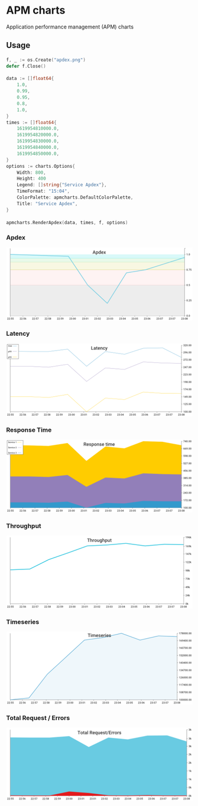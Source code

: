 # APM charts
Application performance management (APM) charts

## Usage

```go
f, _ := os.Create("apdex.png")
defer f.Close()

data := []float64{
    1.0,
    0.99,
    0.95,
    0.8,
    1.0,
}
times := []float64{
    1619954810000.0,
    1619954820000.0,
    1619954830000.0,
    1619954840000.0,
    1619954850000.0,
}
options := charts.Options{
    Width: 800,
    Height: 400
    Legend: []string{"Service Apdex"},
    TimeFormat: "15:04",
    ColorPalette: apmcharts.DefaultColorPalette,
    Title: "Service Apdex",
}

apmcharts.RenderApdex(data, times, f, options)
```
### Apdex
![apdex](./examples/apdex/apdex.png)

### Latency
![apdex](./examples/latency/latency.png)

### Response Time
![apdex](./examples/response_time/response_time.png)

### Throughput
![apdex](./examples/throughput/throughput.png)

### Timeseries
![apdex](./examples/timeseries/timeseries.png)

### Total Request / Errors
![apdex](./examples/total_request_errors/total_request_errors.png)

